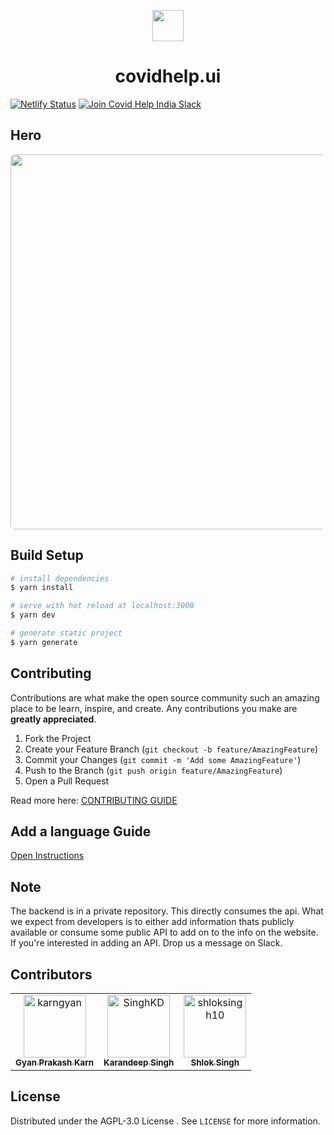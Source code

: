 <p align="center">
  <img height="50px" src="https://covidhelp.page/covidhelp.png" />
</p>
<h1 align="center">covidhelp.ui</h1>

[![Netlify Status](https://api.netlify.com/api/v1/badges/3bbdfe41-1ec6-4bbe-be16-acffc5a056cb/deploy-status)](https://app.netlify.com/sites/covidhelp-page/deploys)
<a href="https://join.slack.com/t/covid-help-india/shared_invite/zt-psrs4sdu-joQRAhwmwLx1b56UTl84zw">
  <img src="https://img.shields.io/badge/Covid%20Help%20India-Join%20Slack-blue" alt="Join Covid Help India Slack"/>
</a>
## Hero

<p align="center">
  <img width="600px" src="https://raw.githubusercontent.com/karngyan/covidhelp.ui/main/assets/hero.png" style="border-radius: 7px"/>
</p>

## Build Setup

```bash
# install dependencies
$ yarn install

# serve with hot reload at localhost:3000
$ yarn dev

# generate static project
$ yarn generate
```
## Contributing

Contributions are what make the open source community such an amazing place to be learn, inspire, and create. Any contributions you make are **greatly appreciated**.

1. Fork the Project
2. Create your Feature Branch (`git checkout -b feature/AmazingFeature`)
3. Commit your Changes (`git commit -m 'Add some AmazingFeature'`)
4. Push to the Branch (`git push origin feature/AmazingFeature`)
5. Open a Pull Request

Read more here: [CONTRIBUTING GUIDE](./CONTRIBUTING.md)

## Add a language Guide

[Open Instructions](./ADD_LANGUAGE_GUIDE.md)

## Note

The backend is in a private repository. This directly consumes the api. What we expect from developers is to either add information thats publicly available or consume some public API to add on to the info on the website. If you're interested in adding an API. Drop us a message on Slack.

## Contributors

<!-- readme: collaborators,contributors -start -->
<table>
<tr>
    <td align="center">
        <a href="https://github.com/karngyan">
            <img src="https://avatars.githubusercontent.com/u/32811552?v=4" width="100;" alt="karngyan"/>
            <br />
            <sub><b>Gyan Prakash Karn</b></sub>
        </a>
    </td>
    <td align="center">
        <a href="https://github.com/SinghKD">
            <img src="https://avatars.githubusercontent.com/u/36220354?v=4" width="100;" alt="SinghKD"/>
            <br />
            <sub><b>Karandeep Singh</b></sub>
        </a>
    </td>
    <td align="center">
        <a href="https://github.com/shloksingh10">
            <img src="https://avatars.githubusercontent.com/u/32534590?v=4" width="100;" alt="shloksingh10"/>
            <br />
            <sub><b>Shlok Singh</b></sub>
        </a>
    </td></tr>
</table>
<!-- readme: collaborators,contributors -end -->

## License

Distributed under the AGPL-3.0 License . See `LICENSE` for more information.

